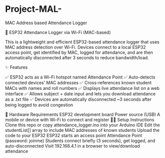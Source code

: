 # Project-MAL-
MAC Address based Attendance Logger 

📶 ESP32 Attendance Logger via Wi-Fi (MAC-based)

This is a lightweight and efficient ESP32-based attendance logger that uses MAC address detection over Wi-Fi. Devices connect to a local ESP32 access point, get identified by MAC, logged for attendance, and are then automatically disconnected after 3 seconds to reduce bandwidth/load.

✨ Features

✅ ESP32 acts as a Wi-Fi hotspot named Attendance Point
✅ Auto-detects connected devices' MAC addresses
✅ Cross-references known student MACs with names and roll numbers
✅ Displays live attendance list on a web interface
✅ Allows subject + date input and lets you download attendance as a .txt file
✅ Devices are automatically disconnected ~3 seconds after being logged to avoid congestion


🔧 Hardware Requirements
ESP32 development board
Power source (USB)
A mobile or device with Wi-Fi to connect and register
🧑‍💻 Setup Instructions
Clone this repo or copy attendance_logger.ino into your Arduino IDE
Edit the studentList[] array to include MAC addresses of known students
Upload the code to your ESP32
ESP32 starts an access point Attendance Point (password: joinme)
Students connect briefly (3 seconds), get logged, and auto-disconnected
Visit 192.168.4.1 in a browser to view/download attendance
